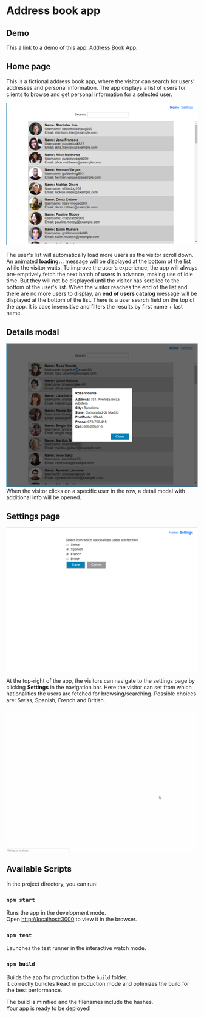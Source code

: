 # Address book app

## Demo

This a link to a demo of this app: [Address Book App](https://panglat.github.io/code-challenge-address-book-app/).

## Home page
This is a fictional address book app, where the visitor can search for users' addresses and personal information. The app displays a list of users for clients to browse and get personal information for a selected user.

![Main page](docs/images/home-page.png "Main page")

The user&#39;s list will automatically load more users as the visitor scroll down. An animated **loading...** message will be displayed at the bottom of the list while the visitor waits.
To improve the user&#39;s experience, the app will always pre-emptively fetch the next batch of users in advance, making use of idle time. But they will not be displayed until the visitor has scrolled to the bottom of the user&#39;s list.
When the visitor reaches the end of the list and there are no more users to display, an **end of users catalog** message will be displayed at the bottom of the list.
There is a user search field on the top of the app. It is case insensitive and filters the results by first name + last name.

## Details modal
![Details modal](docs/images/home-page-modal.png "Details modal")
When the visitor clicks on a specific user in the row, a detail modal with additional info will be opened.

## Settings page
![Settings page](docs/images/settings.png "Settings page")

At the top-right of the app, the visitors can navigate to the settings page by clicking **Settings** in the navigation bar.
Here the visitor can set from which nationalities the users are fetched for browsing/searching. Possible choices are: Swiss, Spanish, French and British.

![App animation](docs/images/address-book-app.gif "App animation")

## Available Scripts

In the project directory, you can run:

### `npm start`

Runs the app in the development mode.<br />
Open [http://localhost:3000](http://localhost:3000) to view it in the browser.

### `npm test`

Launches the test runner in the interactive watch mode.<br />

### `npm build`

Builds the app for production to the `build` folder.<br />
It correctly bundles React in production mode and optimizes the build for the best performance.

The build is minified and the filenames include the hashes.<br />
Your app is ready to be deployed!
